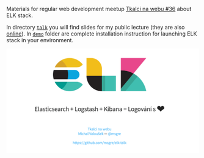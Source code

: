 Materials for regular web development meetup 
[Tkalci na webu #36](http://tkalci.cz/2016/pozvanky/assertivni-sobi.html)
about ELK stack.

In directory [`talk`](talk/) you will find slides for my public lecture (they are also [online](http://tkalci.cz/srazy/36/elk/)). In
[`demo`](demo/) folder are complete installation instruction for launching
ELK stack in your environment.

![Intro screen of my talk about ELK stack](img/intro.png "Intro screen of my talk about ELK stack")
